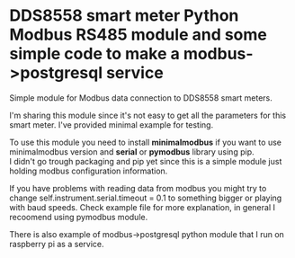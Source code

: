 # DDS8558 smart meter Python Modbus RS485 module and some simple code to make a modbus->postgresql service


Simple module for Modbus data connection to DDS8558 smart meters. 

I'm sharing this module since it's not easy to get all the parameters for this smart meter. I've provided minimal example for testing.

To use this module you need to  install **minimalmodbus** if you want to use minimalmodbus version  and **serial** or **pymodbus** library using pip.  
I didn't go trough packaging and pip yet since this is a simple module just holding modbus configuration information. 

If you have problems with reading data from modbus you might try to change self.instrument.serial.timeout = 0.1 to something bigger or playing with  baud speeds. 
Check example file for more explanation, in general I recoomend using pymodbus module.

There is also example of modbus->postgresql python module that I run on raspberry pi as a service. 


